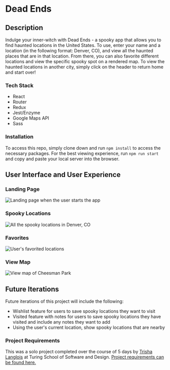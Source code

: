 # Dead Ends

## Description

Indulge your inner-witch with Dead Ends - a spooky app that allows you to find haunted locations in the United States.  To use, enter your name and a location (in the following format: Denver, CO), and view all the haunted places that are in that location.  From there, you can also favorite different locations and view the specific spooky spot on a rendered map.  To view the haunted locations in another city, simply click on the header to return home and start over!

### Tech Stack
* React
* Router
* Redux
* Jest/Enzyme
* Google Maps API
* Sass

### Installation

To access this repo, simply clone down and run `npm install` to access the necessary packages.  For the best viewing experience, run `npm run start` and copy and paste your local server into the browser.

## User Interface and User Experience
### Landing Page
![Landing page when the user starts the app](https://imgur.com/VWrzN4G.png)

### Spooky Locations
![All the spooky locations in Denver, CO](https://imgur.com/eaOq0Zs.gif)

### Favorites
![User's favorited locations](https://imgur.com/yEc5mCR.png)

### View Map
![View map of Cheesman Park](https://imgur.com/ggFKjUx.png)

## Future Iterations
Future iterations of this project will include the following:
* Wishlist feature for users to save spooky locations they want to visit
* Visited feature with notes for users to save spooky locations they have visited and include any notes they want to add
* Using the user's current location, show spooky locations that are nearby

### Project Requirements
This was a solo project completed over the course of 5 days by [Trisha Langlois](https://github.com/trishalanglois) at Turing School of Software and Design.  [Project requirements can be found here.](https://frontend.turing.io/projects/module-3/binary-challenge.html)


